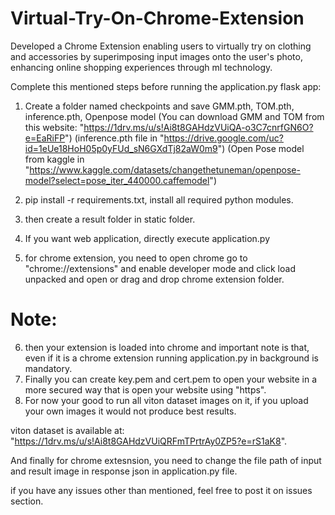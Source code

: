 # Virtual-Try-On-Chrome-Extension
Developed a Chrome Extension enabling users to virtually try on clothing and accessories by superimposing input images onto the user's photo, enhancing online shopping experiences through ml technology.

Complete this mentioned steps before running the application.py flask app:
1. Create a folder named checkpoints and save GMM.pth, TOM.pth, inference.pth, Openpose model
(You can download GMM and TOM from this website: "https://1drv.ms/u/s!Ai8t8GAHdzVUiQA-o3C7cnrfGN6O?e=EaRiFP")
(inference.pth file in "https://drive.google.com/uc?id=1eUe18HoH05p0yFUd_sN6GXdTj82aW0m9")
(Open Pose model from kaggle in "https://www.kaggle.com/datasets/changethetuneman/openpose-model?select=pose_iter_440000.caffemodel")

2. pip install -r requirements.txt, install all required python modules.
3. then create a result folder in static folder.
4. If you want web application, directly execute application.py
5. for chrome extension, you need to open chrome go to "chrome://extensions" and enable developer mode and click load unpacked and open or drag and drop chrome extension folder.

# Note:
6. then your extension is loaded into chrome and important note is that, even if it is a chrome extension running application.py in background is mandatory.
7. Finally you can create key.pem and cert.pem to open your website in a more secured way that is open your website using "https".
8. For now your good to run all viton dataset images on it, if you upload your own images it would not produce best results.

viton dataset is available at: "https://1drv.ms/u/s!Ai8t8GAHdzVUiQRFmTPrtrAy0ZP5?e=rS1aK8".

And finally for chrome extesnsion, you need to change the file path of input and result image in response json in application.py file.

if you have any issues other than mentioned, feel free to post it on issues section.

